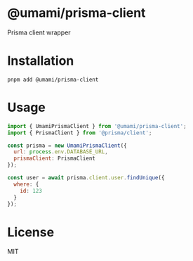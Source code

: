 # @umami/prisma-client

Prisma client wrapper

# Installation

```
pnpm add @umami/prisma-client
```

# Usage

```javascript
import { UmamiPrismaClient } from '@umami/prisma-client';
import { PrismaClient } from '@prisma/client';

const prisma = new UmamiPrismaClient({
  url: process.env.DATABASE_URL,
  prismaClient: PrismaClient
});

const user = await prisma.client.user.findUnique({
  where: {
    id: 123
  }
});
```

# License

MIT
